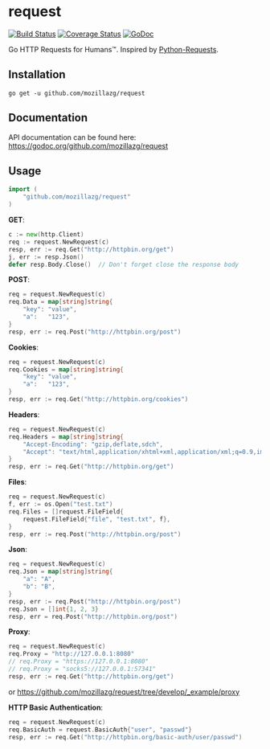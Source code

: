request
=======
[![Build Status](https://travis-ci.org/mozillazg/request.svg?branch=master)](https://travis-ci.org/mozillazg/request)
[![Coverage Status](https://coveralls.io/repos/mozillazg/request/badge.png?branch=master)](https://coveralls.io/r/mozillazg/request?branch=master)
[![GoDoc](https://godoc.org/github.com/mozillazg/request?status.svg)](https://godoc.org/github.com/mozillazg/request)

Go HTTP Requests for Humans™. Inspired by [Python-Requests](https://github.com/kennethreitz/requests).


Installation
------------

```
go get -u github.com/mozillazg/request
```


Documentation
--------------

API documentation can be found here:
https://godoc.org/github.com/mozillazg/request


Usage
-------

```go
import (
	"github.com/mozillazg/request"
)
```

**GET**:

```go
c := new(http.Client)
req := request.NewRequest(c)
resp, err := req.Get("http://httpbin.org/get")
j, err := resp.Json()
defer resp.Body.Close()  // Don't forget close the response body
```

**POST**:

```go
req = request.NewRequest(c)
req.Data = map[string]string{
	"key": "value",
	"a":   "123",
}
resp, err := req.Post("http://httpbin.org/post")
```

**Cookies**:

```go
req = request.NewRequest(c)
req.Cookies = map[string]string{
	"key": "value",
	"a":   "123",
}
resp, err := req.Get("http://httpbin.org/cookies")
```

**Headers**:

```go
req = request.NewRequest(c)
req.Headers = map[string]string{
	"Accept-Encoding": "gzip,deflate,sdch",
	"Accept": "text/html,application/xhtml+xml,application/xml;q=0.9,image/webp,*/*;q=0.8",
}
resp, err := req.Get("http://httpbin.org/get")
```

**Files**:

```go
req = request.NewRequest(c)
f, err := os.Open("test.txt")
req.Files = []request.FileField{
	request.FileField{"file", "test.txt", f},
}
resp, err := req.Post("http://httpbin.org/post")
```

**Json**:

```go
req = request.NewRequest(c)
req.Json = map[string]string{
	"a": "A",
	"b": "B",
}
resp, err := req.Post("http://httpbin.org/post")
req.Json = []int{1, 2, 3}
resp, err = req.Post("http://httpbin.org/post")
```

**Proxy**:
```go
req = request.NewRequest(c)
req.Proxy = "http://127.0.0.1:8080"
// req.Proxy = "https://127.0.0.1:8080"
// req.Proxy = "socks5://127.0.0.1:57341"
resp, err := req.Get("http://httpbin.org/get")
```
or https://github.com/mozillazg/request/tree/develop/_example/proxy

**HTTP Basic Authentication**:
```go
req = request.NewRequest(c)
req.BasicAuth = request.BasicAuth{"user", "passwd"}
resp, err := req.Get("http://httpbin.org/basic-auth/user/passwd")
```

